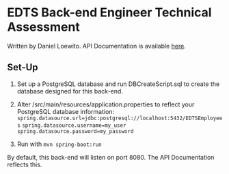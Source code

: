 # EDTS Back-end Engineer Technical Assessment

Written by Daniel Loewito.
API Documentation is available [here](https://documenter.getpostman.com/view/20788941/2s9YBz3aay "https://documenter.getpostman.com/view/20788941/2s9YBz3aay"). 

## Set-Up

 1. Set up a PostgreSQL database and run DBCreateScript.sql to create
    the database designed for this back-end.
 2. Alter /src/main/resources/application.properties to reflect your PostgreSQL database information:
    `spring.datasource.url=jdbc:postgresql://localhost:5432/EDTSEmployees`
    `spring.datasource.username=my_user`
    `spring.datasource.password=my_password`
    
 3.  Run with `mvn spring-boot:run`


By default, this back-end will listen on port 8080. The API Documentation reflects this.